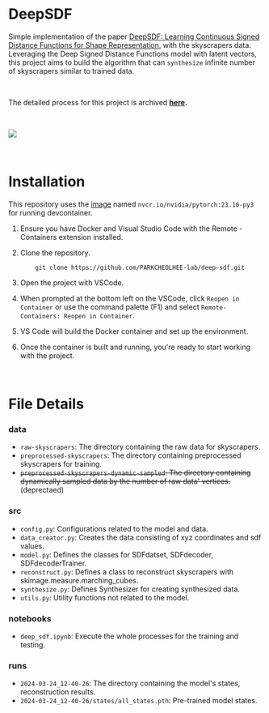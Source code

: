 # DeepSDF

Simple implementation of the paper [DeepSDF: Learning Continuous Signed Distance Functions for Shape Representation.](https://arxiv.org/pdf/1901.05103) with the skyscrapers data. Leveraging the Deep Signed Distance Functions model with latent vectors, this project aims to build the algorithm that can `synthesize` infinite number of skyscrapers similar to trained data.

<br>

The detailed process for this project is archived __[here](https://parkcheolhee-lab.github.io/synthesized-skyscrapers/).__

<br>

![](deep_sdf/assets/synthesis.gif)

<br>

# Installation
This repository uses the [image](/.devcontainer/Dockerfile) named `nvcr.io/nvidia/pytorch:23.10-py3` for running devcontainer.


1. Ensure you have Docker and Visual Studio Code with the Remote - Containers extension installed.
2. Clone the repository.

    ```
        git clone https://github.com/PARKCHEOLHEE-lab/deep-sdf.git
    ```
3. Open the project with VSCode.
4. When prompted at the bottom left on the VSCode, click `Reopen in Container` or use the command palette (F1) and select `Remote-Containers: Reopen in Container`.
5. VS Code will build the Docker container and set up the environment.
6. Once the container is built and running, you're ready to start working with the project.

<br>

# File Details
### data
- `raw-skyscrapers`: The directory containing the raw data for skyscrapers.
- `preprocessed-skyscrapers`: The directory containing preprocessed skyscrapers for training.
- ~~`preprocessed-skyscrapers-dynamic-sampled`: The directory containing dynamically sampled data by the number of raw data' vertices.~~ (deprectaed)

### src
- `config.py`: Configurations related to the model and data.
- `data_creator.py`: Creates the data consisting of xyz coordinates and sdf values.
- `model.py`: Defines the classes for SDFdatset, SDFdecoder, SDFdecoderTrainer.
- `reconstruct.py`: Defines a class to reconstruct skyscrapers with skimage.measure.marching_cubes.
- `synthesize.py`: Defines Synthesizer for creating synthesized data.
- `utils.py`: Utility functions not related to the model.

### notebooks
- `deep_sdf.ipynb`: Execute the whole processes for the training and testing.

### runs
- `2024-03-24_12-40-26`: The directory containing the model's states, reconstruction results.
- `2024-03-24_12-40-26/states/all_states.pth`: Pre-trained model states.
